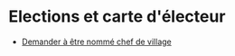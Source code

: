 # Elections et carte d'électeur

* [Demander à être nommé chef de village](demander-a-etre-nomme-chef-de-village.md)

